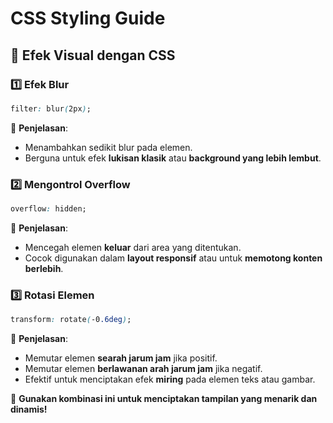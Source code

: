 # CSS Styling Guide

## 🎨 Efek Visual dengan CSS

### 1️⃣ Efek Blur
```css
filter: blur(2px);
```
📌 **Penjelasan**:
- Menambahkan sedikit blur pada elemen.
- Berguna untuk efek **lukisan klasik** atau **background yang lebih lembut**.

### 2️⃣ Mengontrol Overflow
```css
overflow: hidden;
```
📌 **Penjelasan**:
- Mencegah elemen **keluar** dari area yang ditentukan.
- Cocok digunakan dalam **layout responsif** atau untuk **memotong konten berlebih**.

### 3️⃣ Rotasi Elemen
```css
transform: rotate(-0.6deg);
```
📌 **Penjelasan**:
- Memutar elemen **searah jarum jam** jika positif.
- Memutar elemen **berlawanan arah jarum jam** jika negatif.
- Efektif untuk menciptakan efek **miring** pada elemen teks atau gambar.

🚀 **Gunakan kombinasi ini untuk menciptakan tampilan yang menarik dan dinamis!**

